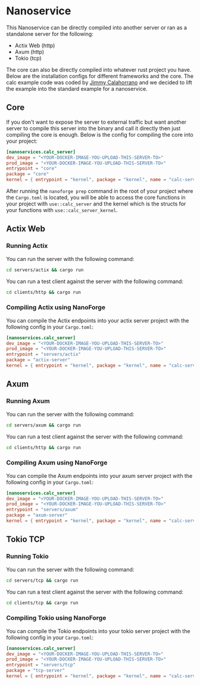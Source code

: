 # Nanoservice

This Nanoservice can be directly compiled into another server or ran as a standalone server for the following:

- Actix Web (http)
- Axum (http)
- Tokio (tcp)

The core can also be directly compiled into whatever rust project you have. Below are the installation configs
for different frameworks and the core. The calc example code was coded by [Jimmy Calahorrano](https://www.linkedin.com/in/jcalahor/) 
and we decided to lift the example into the standard example for a nanoservice. 

## Core
If you don't want to expose the server to external traffic but want another server to compile this server into the binary and
call it directly then just compiling the core is enough. Below is the config for compiling the core into your project:

```toml
[nanoservices.calc_server]
dev_image = "<YOUR-DOCKER-IMAGE-YOU-UPLOAD-THIS-SERVER-TO>"
prod_image = "<YOUR-DOCKER-IMAGE-YOU-UPLOAD-THIS-SERVER-TO>"
entrypoint = "core"
package = "core"
kernel = { entrypoint = "kernel", package = "kernel", name = "calc-server-kernel" }
```

After running the `nanoforge prep` command in the root of your project where the `Cargo.toml` is located, you will be able
to access the core functions in your project with `use::calc_server` and the kernel which is the structs for your functions
with `use::calc_server_kernel`.

## Actix Web

### Running Actix
You can run the server with the following command:

```bash
cd servers/actix && cargo run
```

You can run a test client against the server with the following command:

```bash
cd clients/http && cargo run
```

### Compiling Actix using NanoForge
You can compile the Actix endpoints into your actix server project with the following config in your `Cargo.toml`:

```toml
[nanoservices.calc_server]
dev_image = "<YOUR-DOCKER-IMAGE-YOU-UPLOAD-THIS-SERVER-TO>"
prod_image = "<YOUR-DOCKER-IMAGE-YOU-UPLOAD-THIS-SERVER-TO>"
entrypoint = "servers/actix"
package = "actix-server"
kernel = { entrypoint = "kernel", package = "kernel", name = "calc-server-kernel" }
```

## Axum

### Running Axum
You can run the server with the following command:

```bash
cd servers/axum && cargo run
```

You can run a test client against the server with the following command:

```bash
cd clients/http && cargo run
```

### Compiling Axum using NanoForge
You can compile the Axum endpoints into your axum server project with the following config in your `Cargo.toml`:

```toml
[nanoservices.calc_server]
dev_image = "<YOUR-DOCKER-IMAGE-YOU-UPLOAD-THIS-SERVER-TO>"
prod_image = "<YOUR-DOCKER-IMAGE-YOU-UPLOAD-THIS-SERVER-TO>"
entrypoint = "servers/axum"
package = "axum-server"
kernel = { entrypoint = "kernel", package = "kernel", name = "calc-server-kernel" }
```

## Tokio TCP

### Running Tokio
You can run the server with the following command:

```bash
cd servers/tcp && cargo run
```

You can run a test client against the server with the following command:

```bash
cd clients/tcp && cargo run
```

### Compiling Tokio using NanoForge
You can compile the Tokio endpoints into your tokio server project with the following config in your `Cargo.toml`:

```toml
[nanoservices.calc_server]
dev_image = "<YOUR-DOCKER-IMAGE-YOU-UPLOAD-THIS-SERVER-TO>"
prod_image = "<YOUR-DOCKER-IMAGE-YOU-UPLOAD-THIS-SERVER-TO>"
entrypoint = "servers/tcp"
package = "tcp-server"
kernel = { entrypoint = "kernel", package = "kernel", name = "calc-server-kernel" }
```

